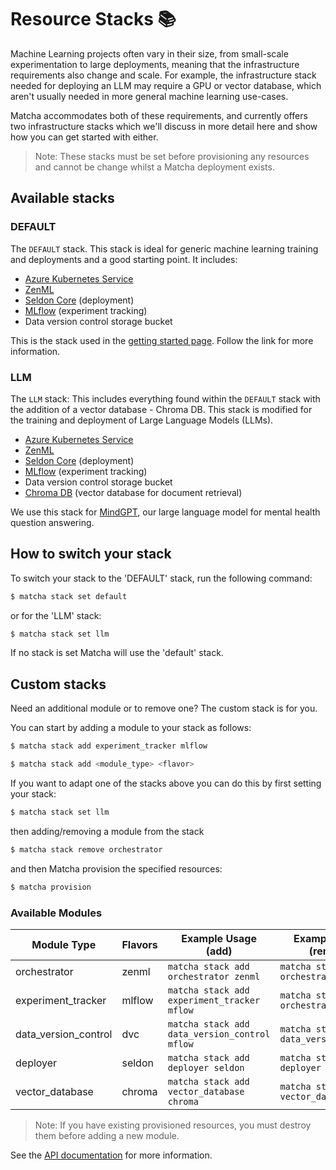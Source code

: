# Resource Stacks 📚

Machine Learning projects often vary in their size, from small-scale experimentation to large deployments, meaning that the infrastructure requirements also change and scale. For example, the infrastructure stack needed for deploying an LLM may require a GPU or vector database, which aren't usually needed in more general machine learning use-cases.

Matcha accommodates both of these requirements, and currently offers two infrastructure stacks which we'll discuss in more detail here and show how you can get started with either.

> Note: These stacks must be set before provisioning any resources and cannot be change whilst a Matcha deployment exists.

## Available stacks

### DEFAULT

The `DEFAULT` stack. This stack is ideal for generic machine learning training and deployments and a good starting point. It includes:
   * [Azure Kubernetes Service](https://azure.microsoft.com/en-gb/products/kubernetes-service)
   * [ZenML](https://www.zenml.io/home)
   * [Seldon Core](https://www.seldon.io/solutions/open-source-projects/core) (deployment)
   * [MLflow](https://mlflow.org/) (experiment tracking)
   * Data version control storage bucket

This is the stack used in the [getting started page](getting-started.md). Follow the link for more information.

### LLM

The `LLM` stack: This includes everything found within the `DEFAULT` stack with the addition of a vector database - Chroma DB. This stack is modified for the training and deployment of Large Language Models (LLMs).

   * [Azure Kubernetes Service](https://azure.microsoft.com/en-gb/products/kubernetes-service)
   * [ZenML](https://www.zenml.io/home)
   * [Seldon Core](https://www.seldon.io/solutions/open-source-projects/core) (deployment)
   * [MLflow](https://mlflow.org/) (experiment tracking)
   * Data version control storage bucket
   * [Chroma DB](https://www.trychroma.com/) (vector database for document retrieval)


We use this stack for [MindGPT](https://github.com/fuzzylabs/MindGPT), our large language model for mental health question answering.

## How to switch your stack

To switch your stack to the 'DEFAULT' stack, run the following command:

```bash
$ matcha stack set default
```

or for the 'LLM' stack:

```bash
$ matcha stack set llm
```

If no stack is set Matcha will use the 'default' stack.


## Custom stacks

Need an additional module or to remove one? The custom stack is for you.

You can start by adding a module to your stack as follows:

```bash
$ matcha stack add experiment_tracker mlflow
```

```bash
$ matcha stack add <module_type> <flavor>
```

If you want to adapt one of the stacks above you can do this by first setting your stack:

```bash
$ matcha stack set llm
```

then adding/removing a module from the stack

```bash
$ matcha stack remove orchestrator
```

and then Matcha provision the specified resources:

```bash
$ matcha provision
```

### Available Modules

| Module Type          | Flavors | Example Usage (add)                          | Example Usage (remove)                |
|----------------------|---------|----------------------------------------------|---------------------------------------|
| orchestrator         | zenml   | `matcha stack add orchestrator zenml`        | `matcha stack remove orchestrator`    |
| experiment_tracker   | mlflow  | `matcha stack add experiment_tracker mflow`  | `matcha stack remove orchestrator`    |
| data_version_control | dvc     | `matcha stack add data_version_control mflow`| `matcha stack remove data_version_control`|
| deployer             | seldon  | `matcha stack add deployer seldon`           | `matcha stack remove deployer`        |
| vector_database      | chroma  | `matcha stack add vector_database chroma`    | `matcha stack remove vector_database` |

> Note: If you have existing provisioned resources, you must destroy them before adding a new module.

See the [API documentation](references.md) for more information.

